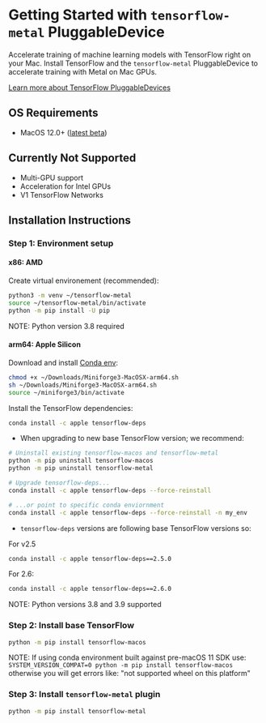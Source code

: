 # Getting Started with `tensorflow-metal` PluggableDevice

Accelerate training of machine learning models with TensorFlow right on your Mac.
Install TensorFlow and the `tensorflow-metal` PluggableDevice to accelerate training
with Metal on Mac GPUs.

[Learn more about TensorFlow PluggableDevices][tf-pluggable-devices]

[tf-pluggable-devices]: https://blog.tensorflow.org/2021/06/pluggabledevice-device-plugins-for-TensorFlow.html

## OS Requirements

- MacOS 12.0+ ([latest beta])

[latest beta]: https://beta.apple.com/sp/betaprogram/

## Currently Not Supported

- Multi-GPU support
- Acceleration for Intel GPUs
- V1 TensorFlow Networks

## Installation Instructions

### Step 1: Environment setup

#### x86: AMD

Create virtual environement (recommended):

```sh
python3 -m venv ~/tensorflow-metal
source ~/tensorflow-metal/bin/activate
python -m pip install -U pip
```

NOTE: Python version 3.8 required

#### arm64: Apple Silicon

Download and install [Conda env]:

```sh
chmod +x ~/Downloads/Miniforge3-MacOSX-arm64.sh
sh ~/Downloads/Miniforge3-MacOSX-arm64.sh
source ~/miniforge3/bin/activate
```

[Conda env]: https://github.com/conda-forge/miniforge/releases/latest/download/Miniforge3-MacOSX-arm64.sh

Install the TensorFlow dependencies:

```sh
conda install -c apple tensorflow-deps
```

- When upgrading to new base TensorFlow version; we recommend:

```sh
# Uninstall existing tensorflow-macos and tensorflow-metal
python -m pip uninstall tensorflow-macos
python -m pip uninstall tensorflow-metal

# Upgrade tensorflow-deps...
conda install -c apple tensorflow-deps --force-reinstall

# ...or point to specific conda enviornment
conda install -c apple tensorflow-deps --force-reinstall -n my_env
```

- `tensorflow-deps` versions are following base TensorFlow versions so:

For v2.5

```sh
conda install -c apple tensorflow-deps==2.5.0
```

For 2.6:

```sh
conda install -c apple tensorflow-deps==2.6.0
```

NOTE: Python versions 3.8 and 3.9 supported

### Step 2: Install base TensorFlow

```sh
python -m pip install tensorflow-macos
```

NOTE: If using conda environment built against pre-macOS 11 SDK use:
``SYSTEM_VERSION_COMPAT=0 python -m pip install tensorflow-macos``
otherwise you will get errors like: "not supported wheel on this platform"

### Step 3: Install `tensorflow-metal` plugin

```sh
python -m pip install tensorflow-metal
```

